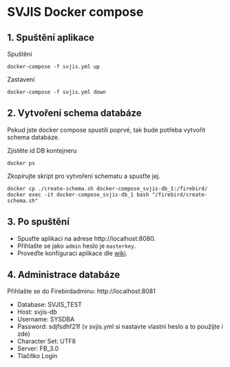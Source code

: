 # SVJIS Docker compose

## 1. Spuštění aplikace

Spuštění
```
docker-compose -f svjis.yml up
```

Zastavení
```
docker-compose -f svjis.yml down
```

## 2. Vytvoření schema databáze

Pokud jste docker compose spustili poprvé, tak bude potřeba vytvořit schema databáze.  

Zjistěte id DB kontejneru
```
docker ps
```
Zkopírujte skript pro vytvoření schematu a spusťte jej.
```
docker cp ./create-schema.sh docker-compose_svjis-db_1:/firebird/
docker exec -it docker-compose_svjis-db_1 bash "/firebird/create-schema.sh"
```

## 3. Po spuštění

* Spusťte aplikaci na adrese http://localhost:8080. 
* Přihlašte se jako `admin` heslo je `masterkey`. 
* Proveďte konfiguraci aplikace dle [wiki](https://github.com/svjis/svjis/wiki/Parametrizace).

## 4. Administrace databáze

Přihlašte se do Firebirdadminu: http://localhost:8081

* Database: SVJIS_TEST
* Host: svjis-db
* Username: SYSDBA
* Password: sdjfsdhf21f (v svjis.yml si nastavte vlastní heslo a to použijte i zde)
* Character Set: UTF8
* Server: FB_3.0
* Tlačítko Login
